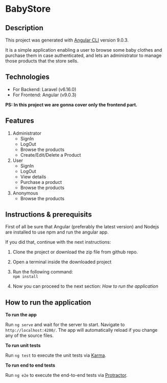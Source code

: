 # BabyStore  

## Description
This project was generated with [Angular CLI](https://github.com/angular/angular-cli) version 9.0.3.

It is a simple application enabling a user to browse some baby clothes and purchase them in case authenticated, and lets an administrator to manage those products that the store sells.

## Technologies

* For Backend: Laravel (v6.16.0)
* For Frontend: Angular (v9.0.3)

**PS: In this project we are gonna cover only the frontend part.**

## Features
1. Administrator
    * SignIn
    * LogOut
    * Browse the products
    * Create/Edit/Delete a Product
1. User
    * SignIn
    * LogOut
    * View details
    * Purchase a product
    * Browse the products
1. Anonymous  
    * Browse the products

## Instructions & prerequisits
First of all be sure that Angular (preferably the latest version) and Nodejs are installed to use npm and run the angular app.

If you did that, continue with the next instructions: 

1. Clone the project or download the zip file from github repo.

1. Open a terminal inside the downloaded project

1. Run the following command:    
```npm install```
1. Now you can proceed to the next section: *How to run the application*
## How to run the application
**To run the app**

Run `ng serve` and wait for the server to start. Navigate to `http://localhost:4200/`. The app will automatically reload if you change any of the source files.

**To run unit tests**

Run `ng test` to execute the unit tests via [Karma](https://karma-runner.github.io).

**To run end to end tests**

Run `ng e2e` to execute the end-to-end tests via [Protractor](http://www.protractortest.org/).